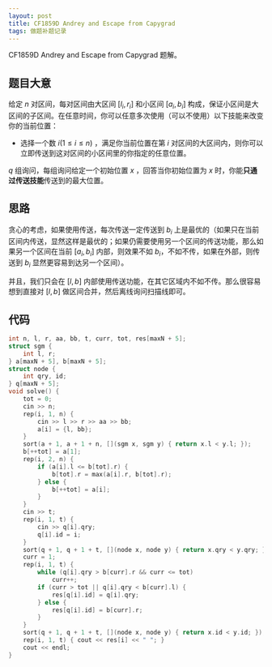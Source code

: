 ```yaml
---
layout: post
title: CF1859D Andrey and Escape from Capygrad
tags: 做题补题记录
---  
```


CF1859D Andrey and Escape from Capygrad 题解。

## 题目大意

给定 $n$ 对区间，每对区间由大区间 $[l_i,r_i]$ 和小区间 $[a_i,b_i]$ 构成，保证小区间是大区间的子区间。在任意时间，你可以任意多次使用（可以不使用）以下技能来改变你的当前位置：

* 选择一个数 $i(1\le i\le n)$ ，满足你当前位置在第 $i$ 对区间的大区间内，则你可以立即传送到这对区间的小区间里的你指定的任意位置。

$q$ 组询问，每组询问给定一个初始位置 $x$ ，回答当你初始位置为 $x$ 时，你能**只通过传送技能**传送到的最大位置。

## 思路

贪心的考虑，如果使用传送，每次传送一定传送到 $b_i$ 上是最优的（如果只在当前区间内传送，显然这样是最优的；如果仍需要使用另一个区间的传送功能，那么如果另一个区间在当前 $[a_i,b_i]$ 内部，则效果不如 $b_i$，不如不传，如果在外部，则传送到 $b_i$ 显然更容易到达另一个区间）。

并且，我们只会在 $[l,b]$ 内部使用传送功能，在其它区域内不如不传。那么很容易想到直接对 $[l,b]$ 做区间合并，然后离线询问扫描线即可。

## 代码

```cpp
int n, l, r, aa, bb, t, curr, tot, res[maxN + 5];
struct sgm {
    int l, r;
} a[maxN + 5], b[maxN + 5];
struct node {
    int qry, id;
} q[maxN + 5];
void solve() {
    tot = 0;
    cin >> n;
    rep(i, 1, n) {
        cin >> l >> r >> aa >> bb;
        a[i] = {l, bb};
    }
    sort(a + 1, a + 1 + n, [](sgm x, sgm y) { return x.l < y.l; });
    b[++tot] = a[1];
    rep(i, 2, n) {
        if (a[i].l <= b[tot].r) {
            b[tot].r = max(a[i].r, b[tot].r);
        } else {
            b[++tot] = a[i];
        }
    }
    cin >> t;
    rep(i, 1, t) {
        cin >> q[i].qry;
        q[i].id = i;
    }
    sort(q + 1, q + 1 + t, [](node x, node y) { return x.qry < y.qry; });
    curr = 1;
    rep(i, 1, t) {
        while (q[i].qry > b[curr].r && curr <= tot)
            curr++;
        if (curr > tot || q[i].qry < b[curr].l) {
            res[q[i].id] = q[i].qry;
        } else {
            res[q[i].id] = b[curr].r;
        }
    }
    sort(q + 1, q + 1 + t, [](node x, node y) { return x.id < y.id; });
    rep(i, 1, t) { cout << res[i] << " "; }
    cout << endl;
}
```
